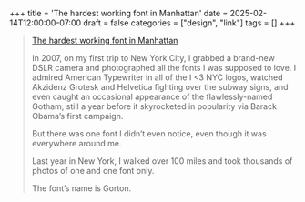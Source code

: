+++
title = 'The hardest working font in Manhattan'
date = 2025-02-14T12:00:00-07:00
draft = false
categories = ["design", "link"]
tags = []
+++

> [The hardest working font in Manhattan ](https://aresluna.org/the-hardest-working-font-in-manhattan/)
>
> In 2007, on my first trip to New York City, I grabbed a brand-new DSLR camera and photographed all the fonts I was supposed to love. I admired American Typewriter in all of the I <3 NYC logos, watched Akzidenz Grotesk and Helvetica fighting over the subway signs, and even caught an occasional appearance of the flawlessly-named Gotham, still a year before it skyrocketed in popularity via Barack Obama’s first campaign.
>
> But there was one font I didn’t even notice, even though it was everywhere around me.
>
> Last year in New York, I walked over 100 miles and took thousands of photos of one and one font only.
>
> The font’s name is Gorton.